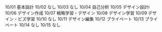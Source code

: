 10/01
基本設計
10/02
なし
10/03
なし
10/04
自己分析
10/05
デザイン設計i
10/06
デザイン作成
10/07
戦略学習・デザイン
10/08
デザイン学習
10/09
デザイン・ビズ学習
10/10
なし
10/11
デザイン編集
10/12
プライベート
10/13
プライベート
10/14
なし
10/15
なし
